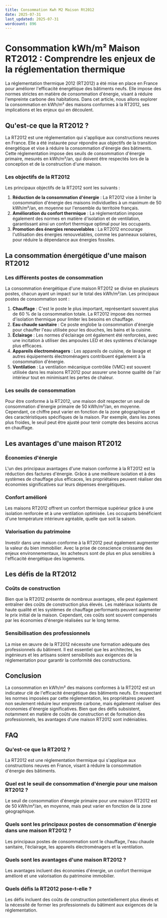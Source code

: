 ```yaml
---
title: Consommation Kwh M2 Maison Rt2012
date: 2025-07-31
last_updated: 2025-07-31
wordcount: 896
---
```


# Consommation kWh/m² Maison RT2012 : Comprendre les enjeux de la réglementation thermique

La réglementation thermique 2012 (RT2012) a été mise en place en France pour améliorer l'efficacité énergétique des bâtiments neufs. Elle impose des normes strictes en matière de consommation d'énergie, visant à réduire l'empreinte carbone des habitations. Dans cet article, nous allons explorer la consommation en kWh/m² des maisons conformes à la RT2012, ses implications et les enjeux qui en découlent.

## Qu'est-ce que la RT2012 ?

La RT2012 est une réglementation qui s'applique aux constructions neuves en France. Elle a été instaurée pour répondre aux objectifs de la transition énergétique et vise à réduire la consommation d'énergie des bâtiments. Cette réglementation impose des seuils de consommation d'énergie primaire, mesurés en kWh/m²/an, qui doivent être respectés lors de la conception et de la construction d'une maison.

### Les objectifs de la RT2012

Les principaux objectifs de la RT2012 sont les suivants :

1. **Réduction de la consommation d'énergie** : La RT2012 vise à limiter la consommation d'énergie des maisons individuelles à un maximum de 50 kWh/m²/an, en moyenne sur l'ensemble du territoire français.
2. **Amélioration du confort thermique** : La réglementation impose également des normes en matière d'isolation et de ventilation, garantissant ainsi un confort thermique optimal pour les occupants.
3. **Promotion des énergies renouvelables** : La RT2012 encourage l'utilisation des énergies renouvelables, comme les panneaux solaires, pour réduire la dépendance aux énergies fossiles.

## La consommation énergétique d'une maison RT2012

### Les différents postes de consommation

La consommation énergétique d'une maison RT2012 se divise en plusieurs postes, chacun ayant un impact sur le total des kWh/m²/an. Les principaux postes de consommation sont :

1. **Chauffage** : C'est le poste le plus important, représentant souvent plus de 60 % de la consommation totale. La RT2012 impose des normes d'isolation thermique pour limiter les besoins en chauffage.
2. **Eau chaude sanitaire** : Ce poste englobe la consommation d'énergie pour chauffer l'eau utilisée pour les douches, les bains et la cuisine.
3. **Éclairage** : Les normes d'éclairage ont également été renforcées, avec une incitation à utiliser des ampoules LED et des systèmes d'éclairage plus efficaces.
4. **Appareils électroménagers** : Les appareils de cuisine, de lavage et autres équipements électroménagers contribuent également à la consommation d'énergie.
5. **Ventilation** : La ventilation mécanique contrôlée (VMC) est souvent utilisée dans les maisons RT2012 pour assurer une bonne qualité de l'air intérieur tout en minimisant les pertes de chaleur.

### Les seuils de consommation

Pour être conforme à la RT2012, une maison doit respecter un seuil de consommation d'énergie primaire de 50 kWh/m²/an, en moyenne. Cependant, ce chiffre peut varier en fonction de la zone géographique et des caractéristiques spécifiques de la maison. Par exemple, dans les zones plus froides, le seuil peut être ajusté pour tenir compte des besoins accrus en chauffage.

## Les avantages d'une maison RT2012

### Économies d'énergie

L'un des principaux avantages d'une maison conforme à la RT2012 est la réduction des factures d'énergie. Grâce à une meilleure isolation et à des systèmes de chauffage plus efficaces, les propriétaires peuvent réaliser des économies significatives sur leurs dépenses énergétiques.

### Confort amélioré

Les maisons RT2012 offrent un confort thermique supérieur grâce à une isolation renforcée et à une ventilation optimisée. Les occupants bénéficient d'une température intérieure agréable, quelle que soit la saison.

### Valorisation du patrimoine

Investir dans une maison conforme à la RT2012 peut également augmenter la valeur du bien immobilier. Avec la prise de conscience croissante des enjeux environnementaux, les acheteurs sont de plus en plus sensibles à l'efficacité énergétique des logements.

## Les défis de la RT2012

### Coûts de construction

Bien que la RT2012 présente de nombreux avantages, elle peut également entraîner des coûts de construction plus élevés. Les matériaux isolants de haute qualité et les systèmes de chauffage performants peuvent augmenter le prix initial de la maison. Cependant, ces coûts sont souvent compensés par les économies d'énergie réalisées sur le long terme.

### Sensibilisation des professionnels

La mise en œuvre de la RT2012 nécessite une formation adéquate des professionnels du bâtiment. Il est essentiel que les architectes, les ingénieurs et les artisans soient sensibilisés aux exigences de la réglementation pour garantir la conformité des constructions.

## Conclusion

La consommation en kWh/m² des maisons conformes à la RT2012 est un indicateur clé de l'efficacité énergétique des bâtiments neufs. En respectant les normes imposées par cette réglementation, les propriétaires peuvent non seulement réduire leur empreinte carbone, mais également réaliser des économies d'énergie significatives. Bien que des défis subsistent, notamment en matière de coûts de construction et de formation des professionnels, les avantages d'une maison RT2012 sont indéniables.

## FAQ

### Qu'est-ce que la RT2012 ?

La RT2012 est une réglementation thermique qui s'applique aux constructions neuves en France, visant à réduire la consommation d'énergie des bâtiments.

### Quel est le seuil de consommation d'énergie pour une maison RT2012 ?

Le seuil de consommation d'énergie primaire pour une maison RT2012 est de 50 kWh/m²/an, en moyenne, mais peut varier en fonction de la zone géographique.

### Quels sont les principaux postes de consommation d'énergie dans une maison RT2012 ?

Les principaux postes de consommation sont le chauffage, l'eau chaude sanitaire, l'éclairage, les appareils électroménagers et la ventilation.

### Quels sont les avantages d'une maison RT2012 ?

Les avantages incluent des économies d'énergie, un confort thermique amélioré et une valorisation du patrimoine immobilier.

### Quels défis la RT2012 pose-t-elle ?

Les défis incluent des coûts de construction potentiellement plus élevés et la nécessité de former les professionnels du bâtiment aux exigences de la réglementation.